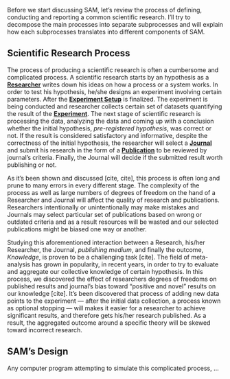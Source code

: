 Before we start discussing SAM, let’s review the process of defining, conducting and reporting a common scientific research. I’ll try to decompose the main processes into separate subprocesses and will explain how each subprocesses translates into different components of SAM. 

## Scientific Research Process

The process of producing a scientific research is often a cumbersome and complicated process. A scientific research starts by an hypothesis as a **[Researcher](Components.md#researcher)** writes down his ideas on how a process or a system works. In order to test his hypothesis, he/she designs an experiment involving certain parameters. After the **[Experiment Setup](Components.md#experiment-setup)** is finalized. The experiment is being conducted and researcher collects certain set of datasets quantifying the result of the **[Experiment](Components.md#experiment)**. The next stage of scientific research is processing the data, analyzing the data and coming up with a conclusion whether the initial hypothesis, *pre-registered hypothesis*, was correct or not. If the result is considered satisfactory and informative, despite the correctness of the initial hypothesis, the researcher will select a **[Journal](Components.md#journal)** and submit his research in the form of a **[Publication](Components.md#submission)** to be reviewed by journal’s criteria. Finally, the Journal will decide if the submitted result worth publishing or not. 

As it’s been shown and discussed [cite, cite], this process is often long and prune to many errors in every different stage. The complexity of the process as well as large  numbers of degrees of freedom on the hand of a Researcher and Journal will affect the quality of research and publications. Researchers intentionally or unintentionally may make mistakes and Journals may select particular set of publications based on wrong or outdated criteria and as a result resources will be wasted and our selected publications might be biased one way or another. 

Studying this aforementioned interaction between a Research, his/her Researcher, the Journal, *publishing medium*, and finally the outcome, *Knowledge*, is proven to be a challenging task [cite]. The field of meta-analysis has grown in popularity, in recent years, in order to try to evaluate and aggregate our collective knowledge of certain hypothesis. In this process, we discovered the effect of researchers degrees of freedoms on published results and journal’s bias toward “positive and novel” results on our knowledge [cite]. It’s been discovered that process of adding new data points to the experiment — after the initial data collection, a process known as optional stopping — will makes it easier for a researcher to achieve significant results, and therefore gets his/her research published. As a result, the aggregated outcome around a specific theory will be skewed toward incorrect research. 

## SAM’s Design

Any computer program attempting to simulate this complicated process, ...